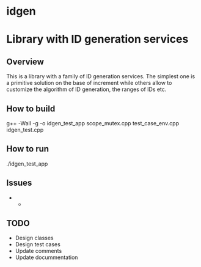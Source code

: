 # idgen
Library with ID generation services
===================================

Overview
--------
This is a library with a family of ID generation services.
The simplest one is a primitive solution on the base of increment while others allow to customize the algorithm of ID generation, the ranges of IDs etc.

How to build
------------
g++ -Wall -g -o idgen_test_app scope_mutex.cpp test_case_env.cpp idgen_test.cpp

How to run
----------
./idgen_test_app

Issues
------
 * -

TODO
----
 * Design classes
 * Design test cases
 * Update comments
 * Update docummentation
